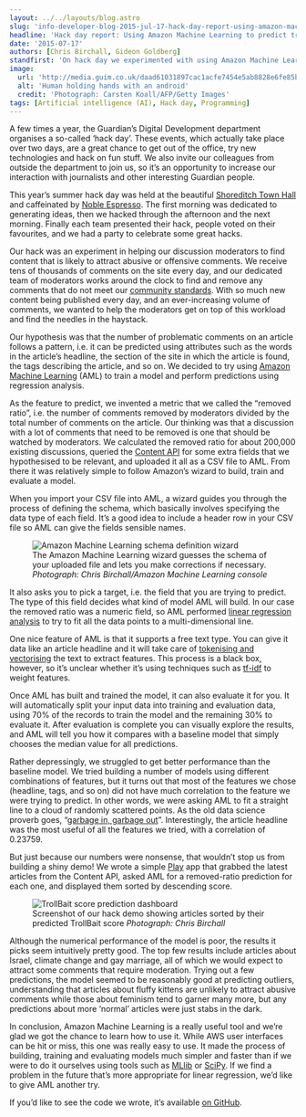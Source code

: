 ```yaml
---
layout: ../../layouts/blog.astro
slug: 'info-developer-blog-2015-jul-17-hack-day-report-using-amazon-machine-learning-to-predict-trolling'
headline: 'Hack day report: Using Amazon Machine Learning to predict trolling'
date: '2015-07-17'
authors: [Chris Birchall, Gideon Goldberg]
standfirst: 'On hack day we experimented with using Amazon Machine Learning to perform numerical regression analysis, allowing us to predict which articles should be watched closely by moderators for problematic comments.'
image:
  url: 'http://media.guim.co.uk/daad61031897cac1acfe7454e5ab8828e6fe85b9/0_98_5616_3371/5616.jpg'
  alt: 'Human holding hands with an android'
  credit: 'Photograph: Carsten Koall/AFP/Getty Images'
tags: [Artificial intelligence (AI), Hack day, Programming]
---
```


A few times a year, the Guardian’s Digital Development department organises a so-called ‘hack day’. These events, which actually take place over two days, are a great chance to get out of the office, try new technologies and hack on fun stuff. We also invite our colleagues from outside the department to join us, so it’s an opportunity to increase our interaction with journalists and other interesting Guardian people.

This year’s summer hack day was held at the beautiful [Shoreditch Town Hall](http://shoreditchtownhall.com/) and caffeinated by [Noble Espresso](http://nobleespresso.com/). The first morning was dedicated to generating ideas, then we hacked through the afternoon and the next morning. Finally each team presented their hack, people voted on their favourites, and we had a party to celebrate some great hacks.

Our hack was an experiment in helping our discussion moderators to find content that is likely to attract abusive or offensive comments. We receive tens of thousands of comments on the site every day, and our dedicated team of moderators works around the clock to find and remove any comments that do not meet our [community standards](https://www.theguardian.com/community-standards). With so much new content being published every day, and an ever-increasing volume of comments, we wanted to help the moderators get on top of this workload and find the needles in the haystack.

Our hypothesis was that the number of problematic comments on an article follows a pattern, i.e. it can be predicted using attributes such as the words in the article’s headline, the section of the site in which the article is found, the tags describing the article, and so on. We decided to try using [Amazon Machine Learning](https://aws.amazon.com/blogs/aws/amazon-machine-learning-make-data-driven-decisions-at-scale/) (AML) to train a model and perform predictions using regression analysis.

As the feature to predict, we invented a metric that we called the “removed ratio”, i.e. the number of comments removed by moderators divided by the total number of comments on the article. Our thinking was that a discussion with a lot of comments that need to be removed is one that should be watched by moderators. We calculated the removed ratio for about 200,000 existing discussions, queried the [Content API](http://open-platform.theguardian.com/) for some extra fields that we hypothesised to be relevant, and uploaded it all as a CSV file to AML. From there it was relatively simple to follow Amazon’s wizard to build, train and evaluate a model.

When you import your CSV file into AML, a wizard guides you through the process of defining the schema, which basically involves specifying the data type of each field. It’s a good idea to include a header row in your CSV file so AML can give the fields sensible names.


   <figure>
   <img alt="Amazon Machine Learning schema definition wizard" src="https://i.guim.co.uk/img/static/sys-images/Guardian/Pix/pictures/2015/7/9/1436442705804/c139901c-ccd1-4f05-8eeb-6140bba90e22-1020x612.png?width=620&quality=45&auto=format&fit=max&dpr=2&s=aa354bc35638d33810123b611acd5af3" loading="lazy" />
   <figcaption>
     The Amazon Machine Learning wizard guesses the schema of your uploaded file and lets you make corrections if necessary.
    <i>Photograph: Chris Birchall/Amazon Machine Learning console</i>
    </figcaption>
    </figure>

It also asks you to pick a target, i.e. the field that you are trying to predict. The type of this field decides what kind of model AML will build. In our case the removed ratio was a numeric field, so AML performed [linear regression analysis](https://en.wikipedia.org/wiki/Linear_regression) to try to fit all the data points to a multi-dimensional line.

One nice feature of AML is that it supports a free text type. You can give it data like an article headline and it will take care of [tokenising and vectorising](http://blog.christianperone.com/?p=1589) the text to extract features. This process is a black box, however, so it’s unclear whether it’s using techniques such as [tf-idf](https://en.wikipedia.org/wiki/Tf%E2%80%93idf) to weight features.

Once AML has built and trained the model, it can also evaluate it for you. It will automatically split your input data into training and evaluation data, using 70% of the records to train the model and the remaining 30% to evaluate it. After evaluation is complete you can visually explore the results, and AML will tell you how it compares with a baseline model that simply chooses the median value for all predictions.

Rather depressingly, we struggled to get better performance than the baseline model. We tried building a number of models using different combinations of features, but it turns out that most of the features we chose (headline, tags, and so on) did not have much correlation to the feature we were trying to predict. In other words, we were asking AML to fit a straight line to a cloud of randomly scattered points. As the old data science proverb goes, “[garbage in, garbage out](https://en.wikipedia.org/wiki/Garbage_in,_garbage_out)”. Interestingly, the article headline was the most useful of all the features we tried, with a correlation of 0.23759.

But just because our numbers were nonsense, that wouldn’t stop us from building a shiny demo! We wrote a simple [Play](https://www.playframework.com/) app that grabbed the latest articles from the Content API, asked AML for a removed-ratio prediction for each one, and displayed them sorted by descending score.


   <figure>
   <img alt="TrollBait score prediction dashboard" src="https://i.guim.co.uk/img/static/sys-images/Guardian/Pix/pictures/2015/7/9/1436446080003/d37e4373-c71e-4aa1-a621-483f8ffb2e92-1020x612.png?width=620&quality=45&auto=format&fit=max&dpr=2&s=483a097cd5f8b52ebc0cd83cbbd9663b" loading="lazy" />
   <figcaption>
     Screenshot of our hack demo showing articles sorted by their predicted TrollBait score
    <i>Photograph: Chris Birchall</i>
    </figcaption>
    </figure>

Although the numerical performance of the model is poor, the results it picks seem intuitively pretty good. The top few results include articles about Israel, climate change and gay marriage, all of which we would expect to attract some comments that require moderation. Trying out a few predictions, the model seemed to be reasonably good at predicting outliers, understanding that articles about fluffy kittens are unlikely to attract abusive comments while those about feminism tend to garner many more, but any predictions about more ‘normal’ articles were just stabs in the dark.

In conclusion, Amazon Machine Learning is a really useful tool and we’re glad we got the chance to learn how to use it. While AWS user interfaces can be hit or miss, this one was really easy to use. It made the process of building, training and evaluating models much simpler and faster than if we were to do it ourselves using tools such as [MLlib](https://spark.apache.org/mllib/) or [SciPy](http://www.scipy.org/). If we find a problem in the future that’s more appropriate for linear regression, we’d like to give AML another try.

If you’d like to see the code we wrote, it’s available [on GitHub](https://github.com/guardian/discussion-watchlist-suggester).
